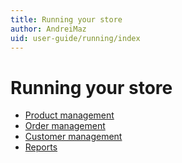 ```yaml
---
title: Running your store
author: AndreiMaz
uid: user-guide/running/index
---
```


# Running your store

* [Product management](xref:en-US/user-guide/running/product-management/index)
* [Order management](xref:en-US/user-guide/running/order-management/index)
* [Customer management](xref:en-US/user-guide/running/customer-management/index)
* [Reports](xref:en-US/user-guide/running/reports/index)